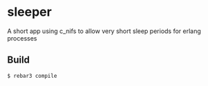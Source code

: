 sleeper
=====

A short app using c_nifs to allow very short sleep periods for erlang processes

Build
-----

    $ rebar3 compile
